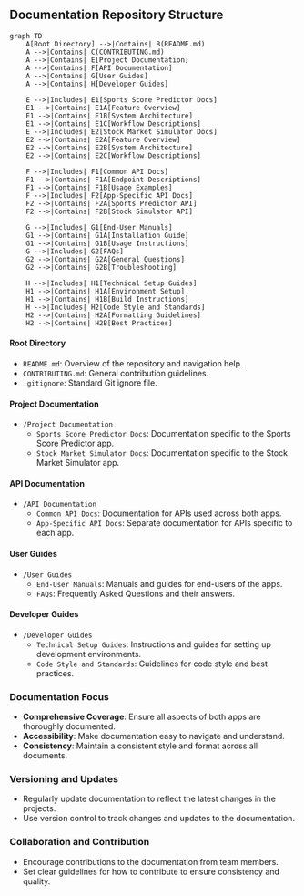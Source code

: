 ## Documentation Repository Structure

```mermaid
graph TD
    A[Root Directory] -->|Contains| B(README.md)
    A -->|Contains| C(CONTRIBUTING.md)
    A -->|Contains| E[Project Documentation]
    A -->|Contains| F[API Documentation]
    A -->|Contains| G[User Guides]
    A -->|Contains| H[Developer Guides]

    E -->|Includes| E1[Sports Score Predictor Docs]
    E1 -->|Contains| E1A[Feature Overview]
    E1 -->|Contains| E1B[System Architecture]
    E1 -->|Contains| E1C[Workflow Descriptions]
    E -->|Includes| E2[Stock Market Simulator Docs]
    E2 -->|Contains| E2A[Feature Overview]
    E2 -->|Contains| E2B[System Architecture]
    E2 -->|Contains| E2C[Workflow Descriptions]

    F -->|Includes| F1[Common API Docs]
    F1 -->|Contains| F1A[Endpoint Descriptions]
    F1 -->|Contains| F1B[Usage Examples]
    F -->|Includes| F2[App-Specific API Docs]
    F2 -->|Contains| F2A[Sports Predictor API]
    F2 -->|Contains| F2B[Stock Simulator API]

    G -->|Includes| G1[End-User Manuals]
    G1 -->|Contains| G1A[Installation Guide]
    G1 -->|Contains| G1B[Usage Instructions]
    G -->|Includes| G2[FAQs]
    G2 -->|Contains| G2A[General Questions]
    G2 -->|Contains| G2B[Troubleshooting]

    H -->|Includes| H1[Technical Setup Guides]
    H1 -->|Contains| H1A[Environment Setup]
    H1 -->|Contains| H1B[Build Instructions]
    H -->|Includes| H2[Code Style and Standards]
    H2 -->|Contains| H2A[Formatting Guidelines]
    H2 -->|Contains| H2B[Best Practices]
```

#### Root Directory
- `README.md`: Overview of the repository and navigation help.
- `CONTRIBUTING.md`: General contribution guidelines.
- `.gitignore`: Standard Git ignore file.

#### Project Documentation
- `/Project Documentation`
  - `Sports Score Predictor Docs`: Documentation specific to the Sports Score Predictor app.
  - `Stock Market Simulator Docs`: Documentation specific to the Stock Market Simulator app.

#### API Documentation
- `/API Documentation`
  - `Common API Docs`: Documentation for APIs used across both apps.
  - `App-Specific API Docs`: Separate documentation for APIs specific to each app.

#### User Guides
- `/User Guides`
  - `End-User Manuals`: Manuals and guides for end-users of the apps.
  - `FAQs`: Frequently Asked Questions and their answers.

#### Developer Guides
- `/Developer Guides`
  - `Technical Setup Guides`: Instructions and guides for setting up development environments.
  - `Code Style and Standards`: Guidelines for code style and best practices.

### Documentation Focus
- **Comprehensive Coverage**: Ensure all aspects of both apps are thoroughly documented.
- **Accessibility**: Make documentation easy to navigate and understand.
- **Consistency**: Maintain a consistent style and format across all documents.

### Versioning and Updates
- Regularly update documentation to reflect the latest changes in the projects.
- Use version control to track changes and updates to the documentation.

### Collaboration and Contribution
- Encourage contributions to the documentation from team members.
- Set clear guidelines for how to contribute to ensure consistency and quality.
